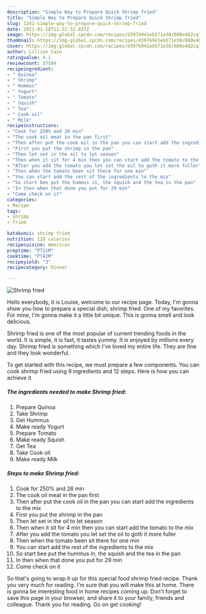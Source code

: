 ```yaml
---
description: "Simple Way to Prepare Quick Shrimp fried"
title: "Simple Way to Prepare Quick Shrimp fried"
slug: 1241-simple-way-to-prepare-quick-shrimp-fried
date: 2021-01-18T11:31:32.037Z
image: https://img-global.cpcdn.com/recipes/d397b941eb571e38/680x482cq70/shrimp-fried-recipe-main-photo.jpg
thumbnail: https://img-global.cpcdn.com/recipes/d397b941eb571e38/680x482cq70/shrimp-fried-recipe-main-photo.jpg
cover: https://img-global.cpcdn.com/recipes/d397b941eb571e38/680x482cq70/shrimp-fried-recipe-main-photo.jpg
author: Lillian Cain
ratingvalue: 4.1
reviewcount: 37504
recipeingredient:
- " Quinoa"
- " Shrimp"
- " Hummus"
- " Yogurt"
- " Tomato"
- " Squish"
- " Tea"
- " Cook oil"
- " Milk"
recipeinstructions:
- "Cook for 250% and 26 min"
- "The cook oil meat in the pan first"
- "Then after put the cook oil in the pan you can start add the ingredients to the mix"
- "First you put the shrimp in the pan"
- "Then let set in the oil to let season"
- "Then when it sit for 4 min then you can start add the tomato to the mix"
- "After you add the tomato you let set the oil to goth it more fuller"
- "Then when the tomato been sit there for one min"
- "You can start add the rest of the ingredients to the mix"
- "So start bee put the hummus in, the squish and the tea in the pan"
- "In then when that done you put for 29 min"
- "Come check on it"
categories:
- Recipe
tags:
- shrimp
- fried

katakunci: shrimp fried 
nutrition: 128 calories
recipecuisine: American
preptime: "PT21M"
cooktime: "PT42M"
recipeyield: "3"
recipecategory: Dinner

---
```



![Shrimp fried](https://img-global.cpcdn.com/recipes/d397b941eb571e38/680x482cq70/shrimp-fried-recipe-main-photo.jpg)

Hello everybody, it is Louise, welcome to our recipe page. Today, I'm gonna show you how to prepare a special dish, shrimp fried. One of my favorites. For mine, I'm gonna make it a little bit unique. This is gonna smell and look delicious.



Shrimp fried is one of the most popular of current trending foods in the world. It is simple, it is fast, it tastes yummy. It is enjoyed by millions every day. Shrimp fried is something which I've loved my entire life. They are fine and they look wonderful.


To get started with this recipe, we must prepare a few components. You can cook shrimp fried using 9 ingredients and 12 steps. Here is how you can achieve it.

<!--inarticleads1-->

##### The ingredients needed to make Shrimp fried:

1. Prepare  Quinoa
1. Take  Shrimp
1. Get  Hummus
1. Make ready  Yogurt
1. Prepare  Tomato
1. Make ready  Squish
1. Get  Tea
1. Take  Cook oil
1. Make ready  Milk




<!--inarticleads2-->

##### Steps to make Shrimp fried:

1. Cook for 250% and 26 min
1. The cook oil meat in the pan first
1. Then after put the cook oil in the pan you can start add the ingredients to the mix
1. First you put the shrimp in the pan
1. Then let set in the oil to let season
1. Then when it sit for 4 min then you can start add the tomato to the mix
1. After you add the tomato you let set the oil to goth it more fuller
1. Then when the tomato been sit there for one min
1. You can start add the rest of the ingredients to the mix
1. So start bee put the hummus in, the squish and the tea in the pan
1. In then when that done you put for 29 min
1. Come check on it




So that's going to wrap it up for this special food shrimp fried recipe. Thank you very much for reading. I'm sure that you will make this at home. There is gonna be interesting food in home recipes coming up. Don't forget to save this page in your browser, and share it to your family, friends and colleague. Thank you for reading. Go on get cooking!
